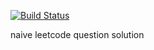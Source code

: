 [![Build Status](https://travis-ci.org/neoblackcap/leetcode_solution.svg?branch=master)](https://travis-ci.org/neoblackcap/leetcode_solution)

naive leetcode question solution